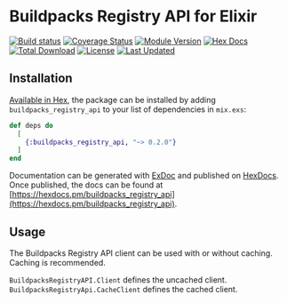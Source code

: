 # Buildpacks Registry API for Elixir

[![Build status](https://badge.buildkite.com/e2f3cfac457b7e836ca3a434c8e8a5ad22cecd84432270630a.svg)](https://buildkite.com/flowerwork/buildpacks-registry-api)
[![Coverage Status](https://coveralls.io/repos/github/flowerworkio/buildpacks_registry_api/badge.svg?branch=main)](https://coveralls.io/github/flowerworkio/buildpacks_registry_api)
[![Module Version](https://img.shields.io/hexpm/v/buildpacks_registry_api.svg)](https://hex.pm/packages/buildpacks_registry_api)
[![Hex Docs](https://img.shields.io/badge/hex-docs-lightgreen.svg)](https://hexdocs.pm/buildpacks_registry_api/)
[![Total Download](https://img.shields.io/hexpm/dt/buildpacks_registry_api.svg)](https://hex.pm/packages/buildpacks_registry_api)
[![License](https://img.shields.io/hexpm/l/buildpacks_registry_api.svg)](https://github.com/flowerworkio/buildpack_registry_api/blob/master/LICENSE)
[![Last Updated](https://img.shields.io/github/last-commit/flowerworkio/buildpacks_registry_api.svg)](https://github.com/flowerworkio/buildpacks_registry_api/commits/master)

## Installation

[Available in Hex](https://hex.pm/docs/publish), the package can be installed
by adding `buildpacks_registry_api` to your list of dependencies in `mix.exs`:

```elixir
def deps do
  [
    {:buildpacks_registry_api, "~> 0.2.0"}
  ]
end
```

Documentation can be generated with [ExDoc](https://github.com/elixir-lang/ex_doc)
and published on [HexDocs](https://hexdocs.pm). Once published, the docs can
be found at [https://hexdocs.pm/buildpacks_registry_api](https://hexdocs.pm/buildpacks_registry_api).

## Usage

The Buildpacks Registry API client can be used with or without caching. Caching is recommended.

`BuildpacksRegistryAPI.Client` defines the uncached client.
`BuildpacksRegistryApi.CacheClient` defines the cached client.
